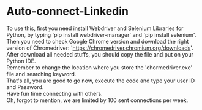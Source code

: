 # Auto-connect-Linkedin
To use this, first you need install Webdriver and Selenium Libraries for Python, by typing 'pip install webdriver-manager' and 'pip install selenium'.  
Then you need to check Google Chrome version and download the right version of Chromedriver: 'https://chromedriver.chromium.org/downloads'.  
After download all needed stuffs, you should copy the file and put on your Python IDE.  
Remember to change the location where you store the 'chormedriver.exe' file and searching keyword.  
That's all, you are good to go now, execute the code and type your user ID and Password.   
Have fun time connecting with others.   
Oh, forgot to mention, we are limited by 100 sent connections per week.
